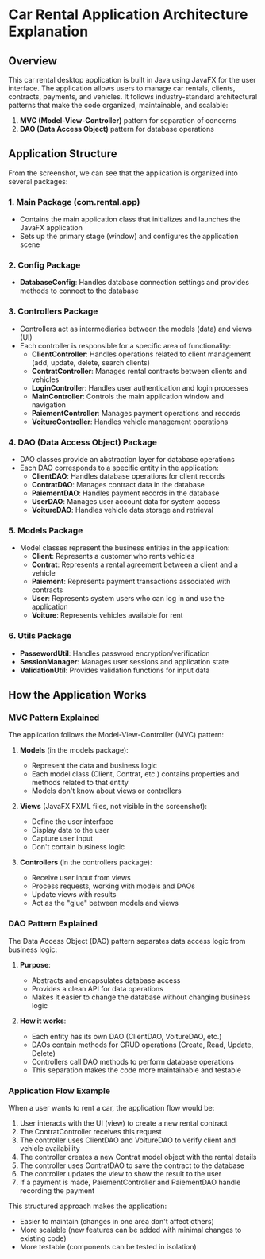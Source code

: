 # Car Rental Application Architecture Explanation

## Overview

This car rental desktop application is built in Java using JavaFX for the user interface. The application allows users to manage car rentals, clients, contracts, payments, and vehicles. It follows industry-standard architectural patterns that make the code organized, maintainable, and scalable:

1. **MVC (Model-View-Controller)** pattern for separation of concerns
2. **DAO (Data Access Object)** pattern for database operations

## Application Structure

From the screenshot, we can see that the application is organized into several packages:

### 1. Main Package (com.rental.app)
- Contains the main application class that initializes and launches the JavaFX application
- Sets up the primary stage (window) and configures the application scene

### 2. Config Package
- **DatabaseConfig**: Handles database connection settings and provides methods to connect to the database

### 3. Controllers Package
- Controllers act as intermediaries between the models (data) and views (UI)
- Each controller is responsible for a specific area of functionality:
  - **ClientController**: Handles operations related to client management (add, update, delete, search clients)
  - **ContratController**: Manages rental contracts between clients and vehicles
  - **LoginController**: Handles user authentication and login processes
  - **MainController**: Controls the main application window and navigation
  - **PaiementController**: Manages payment operations and records
  - **VoitureController**: Handles vehicle management operations

### 4. DAO (Data Access Object) Package
- DAO classes provide an abstraction layer for database operations
- Each DAO corresponds to a specific entity in the application:
  - **ClientDAO**: Handles database operations for client records
  - **ContratDAO**: Manages contract data in the database
  - **PaiementDAO**: Handles payment records in the database
  - **UserDAO**: Manages user account data for system access
  - **VoitureDAO**: Handles vehicle data storage and retrieval

### 5. Models Package
- Model classes represent the business entities in the application:
  - **Client**: Represents a customer who rents vehicles
  - **Contrat**: Represents a rental agreement between a client and a vehicle
  - **Paiement**: Represents payment transactions associated with contracts
  - **User**: Represents system users who can log in and use the application
  - **Voiture**: Represents vehicles available for rent

### 6. Utils Package
- **PassewordUtil**: Handles password encryption/verification
- **SessionManager**: Manages user sessions and application state
- **ValidationUtil**: Provides validation functions for input data

## How the Application Works

### MVC Pattern Explained
The application follows the Model-View-Controller (MVC) pattern:

1. **Models** (in the models package):
   - Represent the data and business logic
   - Each model class (Client, Contrat, etc.) contains properties and methods related to that entity
   - Models don't know about views or controllers

2. **Views** (JavaFX FXML files, not visible in the screenshot):
   - Define the user interface
   - Display data to the user
   - Capture user input
   - Don't contain business logic

3. **Controllers** (in the controllers package):
   - Receive user input from views
   - Process requests, working with models and DAOs
   - Update views with results
   - Act as the "glue" between models and views

### DAO Pattern Explained
The Data Access Object (DAO) pattern separates data access logic from business logic:

1. **Purpose**:
   - Abstracts and encapsulates database access
   - Provides a clean API for data operations
   - Makes it easier to change the database without changing business logic

2. **How it works**:
   - Each entity has its own DAO (ClientDAO, VoitureDAO, etc.)
   - DAOs contain methods for CRUD operations (Create, Read, Update, Delete)
   - Controllers call DAO methods to perform database operations
   - This separation makes the code more maintainable and testable

### Application Flow Example

When a user wants to rent a car, the application flow would be:

1. User interacts with the UI (view) to create a new rental contract
2. The ContratController receives this request
3. The controller uses ClientDAO and VoitureDAO to verify client and vehicle availability
4. The controller creates a new Contrat model object with the rental details
5. The controller uses ContratDAO to save the contract to the database
6. The controller updates the view to show the result to the user
7. If a payment is made, PaiementController and PaiementDAO handle recording the payment

This structured approach makes the application:
- Easier to maintain (changes in one area don't affect others)
- More scalable (new features can be added with minimal changes to existing code)
- More testable (components can be tested in isolation)

